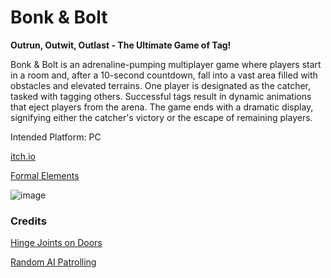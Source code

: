 # Bonk & Bolt

**Outrun, Outwit, Outlast - The Ultimate Game of Tag!**

Bonk & Bolt is an adrenaline-pumping multiplayer game where players start in a room and, after a 10-second countdown, fall into a vast area filled with obstacles and elevated terrains. One player is designated as the catcher, tasked with tagging others. Successful tags result in dynamic animations that eject players from the arena. The game ends with a dramatic display, signifying either the catcher's victory or the escape of remaining players.

Intended Platform: PC

[itch.io](https://mayamichael.itch.io/bonk-bolt)

[Formal Elements](https://github.com/our-game-maya-and-michael/Bonk-Bolt/blob/main/formal-elements.md)

![image](https://github.com/our-game-maya-and-michael/Bonk-Bolt/assets/85742675/bbbd667b-25f2-40fa-90dc-89a9739e19d8)

### Credits
[Hinge Joints on Doors](https://www.youtube.com/watch?v=HaLGYIYqPug&ab_channel=LittleOwlGaming-Unity3dTutorialsWithBrokn)

[Random AI Patrolling](https://github.com/JonDevTutorial/RandomNavMeshMovement)
